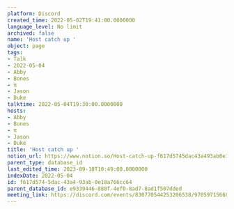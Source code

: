 ```yaml
---
platform: Discord
created_time: 2022-05-02T19:41:00.0000000
language_level: No limit
archived: false
name: 'Host catch up '
object: page
tags:
- Talk
- 2022-05-04
- Abby
- Bones
- π
- Jason
- Duke
talktime: 2022-05-04T19:30:00.0000000
hosts:
- Abby
- Bones
- π
- Jason
- Duke
title: 'Host catch up '
notion_url: https://www.notion.so/Host-catch-up-f617d5745dac43a493ab0e18a766cc64
parent_type: database_id
last_edited_time: 2023-09-18T10:49:00.0000000
indexDate: 2022-05-04
id: f617d574-5dac-43a4-93ab-0e18a766cc64
parent_database_id: e9339446-880f-4ef0-8ad7-8ad1f507dded
meeting_link: https://discord.com/events/830770544253206538/970597156681568276
---
```






